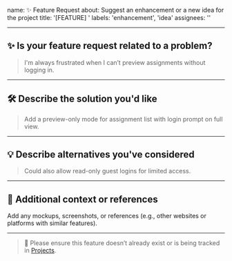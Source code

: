 name: ✨ Feature Request
about: Suggest an enhancement or a new idea for the project
title: '[FEATURE] <describe feature>'
labels: 'enhancement', 'idea'
assignees: ''

---

## ✨ Is your feature request related to a problem?

<!-- A clear and concise description of what the problem is. -->

> I'm always frustrated when I can’t preview assignments without logging in.

---

## 🛠️ Describe the solution you'd like

<!-- A clear and concise description of what you want to happen. -->

> Add a preview-only mode for assignment list with login prompt on full view.

---

## 💡 Describe alternatives you've considered

<!-- Any alternative solutions or features you've thought of. -->

> Could also allow read-only guest logins for limited access.

---

## 📐 Additional context or references

Add any mockups, screenshots, or references (e.g., other websites or platforms with similar features).

---

> 🧠 Please ensure this feature doesn’t already exist or is being tracked in [Projects](https://github.com/abhisek2004/Dev-Elevate/projects).

